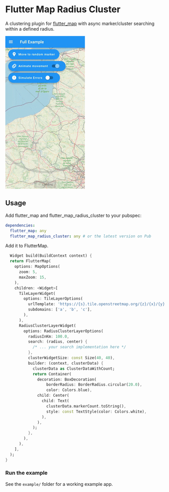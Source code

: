 # Flutter Map Radius Cluster

A clustering plugin for [flutter_map](https://github.com/fleaflet/flutter_map) with async
marker/cluster searching within a defined radius.

![Example](https://github.com/rorystephenson/project_gifs/blob/master/flutter_map_radius_cluster/demo.gif)

## Usage

Add flutter_map and flutter_map_radius_cluster to your pubspec:

```yaml
dependencies:
  flutter_map: any
  flutter_map_radius_cluster: any # or the latest version on Pub
```

Add it to FlutterMap.

```dart
  Widget build(BuildContext context) {
  return FlutterMap(
    options: MapOptions(
      zoom: 5,
      maxZoom: 15,
    ),
    children: <Widget>[
      TileLayerWidget(
        options: TileLayerOptions(
          urlTemplate: 'https://{s}.tile.openstreetmap.org/{z}/{x}/{y}.png',
          subdomains: ['a', 'b', 'c'],
        ),
      ),
      RadiusClusterLayerWidget(
        options: RadiusClusterLayerOptions(
          radiusInKm: 100.0,
          search: (radius, center) {
            /* ... your search implementation here */
          },
          clusterWidgetSize: const Size(40, 40),
          builder: (context, clusterData) {
            clusterData as ClusterDataWithCount;
            return Container(
              decoration: BoxDecoration(
                  borderRadius: BorderRadius.circular(20.0),
                  color: Colors.blue),
              child: Center(
                child: Text(
                  clusterData.markerCount.toString(),
                  style: const TextStyle(color: Colors.white),
                ),
              ),
            );
          },
        ),
      ),
    ],
  );
}
```

### Run the example

See the `example/` folder for a working example app.
